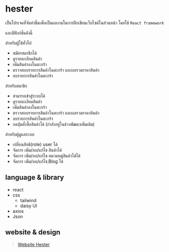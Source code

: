 ﻿# hester

เป็นโปรเจคที่จัดทำขึ้นเพื่อเป็นผลงานในการฝึกเขียนเว็บไซต์ในส่วนหน้า โดยใช้ `React framework`

และมีฟังก์ชั่นดังนี้

สำหรับผู้ใช้ทั่วไป
* สมัครสมาชิกได้
* ดูรายละเอียดสินค้า
* เพิ่มสินค้าลงในตะกร้า
* ตรวจสอบรายการสินค้าในตะกร้า และผลรวมราคาสินค้า
* ลบรายการสินค้าในตะกร้า

สำหรับสมาชิก
* สามารถเข้าสู่ระบบได้
* ดูรายละเอียดสินค้า
* เพิ่มสินค้าลงในตะกร้า
* ตรวจสอบรายการสินค้าในตะกร้า และผลรวมราคาสินค้า
* ลบรายการสินค้าในตะกร้า
* กดปุ่มสั่งซื้อสินค้าได้ (กำลังอยู่ในช่วงพัฒนาเพิ่มเติม)

สำหรับผู้ดูแลระบบ
* เปลี่ยนสิทธิ(role) user ได้
* จัดการ เพิ่ม/ลบ/แก้ไข สินค้าได้
* จัดการ เพิ่ม/ลบ/แก้ไข หมวดหมู่สินค้าได้ได้
* จัดการ เพิ่ม/ลบ/แก้ไข ฺBlog ได้

## language & library

* react
* css
  * tailwind
  * daisy UI
* axios
* Json


## website & design

> [Website Hester](https://hester.vercel.app/)
